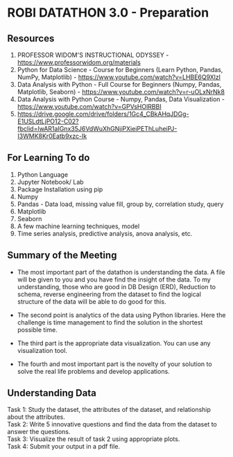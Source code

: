 # ROBI DATATHON 3.0 - Preparation

## Resources
1. PROFESSOR WIDOM'S INSTRUCTIONAL ODYSSEY - https://www.professorwidom.org/materials
2. Python for Data Science - Course for Beginners (Learn Python, Pandas, NumPy, Matplotlib) - https://www.youtube.com/watch?v=LHBE6Q9XlzI
3. Data Analysis with Python - Full Course for Beginners (Numpy, Pandas, Matplotlib, Seaborn) - https://www.youtube.com/watch?v=r-uOLxNrNk8
4. Data Analysis with Python Course - Numpy, Pandas, Data Visualization - https://www.youtube.com/watch?v=GPVsHOlRBBI
5. https://drive.google.com/drive/folders/1Gc4_CBkAHqJDGg-E1USLdtLjPO12-C02?fbclid=IwAR1aIGnx35J6VdWuXhGNjiPXieiPEThLuheiPJ-I3WMK8Kr0Eatb9xzc-Ik

## For Learning To do
1. Python Language
2. Jupyter Notebook/ Lab
3. Package Installation using pip
4. Numpy
5. Pandas - Data load, missing value fill, group by, correlation study, query
6. Matplotlib
7. Seaborn
8. A few machine learning techniques, model
9. Time series analysis, predictive analysis, anova analysis, etc.

## Summary of the Meeting
* The most important part of the datathon is understanding the data. A file will be given to you and you have find the insight of the data. To my understanding, those who are good in DB Design (ERD), Reduction to schema, reverse engineering from the dataset to find the logical structure of the data will be able to do good for this.

* The second point is analytics of the data using Python libraries. Here the challenge is time management to find the solution in the shortest possible time.

* The third part is the appropriate data visualization. You can use any visualization tool.

* The fourth and most important part is the novelty of your solution to solve the real life problems and develop applications.

## Understanding Data 
Task 1: Study the dataset, the attributes of the dataset, and relationship about the attributes. <br>
Task 2: Write 5 innovative questions and find the data from the dataset to answer the questions.<br>
Task 3: Visualize the result of task 2 using appropriate plots. <br>
Task 4: Submit your output in a pdf file. <br>